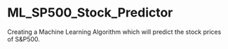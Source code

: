 # ML_SP500_Stock_Predictor
Creating a Machine Learning Algorithm which will predict the stock prices of S&amp;P500.
